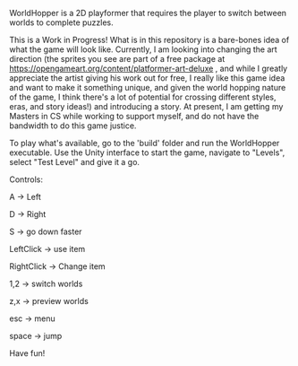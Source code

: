 WorldHopper is a 2D playformer that requires the player to switch between worlds to complete puzzles.

This is a Work in Progress! What is in this repository is a bare-bones idea of what the game will look like. 
Currently, I am looking into changing the art direction (the sprites you see are part of a free package 
at https://opengameart.org/content/platformer-art-deluxe , and while I greatly appreciate the artist
giving his work out for free, I really like this game idea and want to make it something unique, and given
the world hopping nature of the game, I think there's a lot of potential for crossing different styles,
eras, and story ideas!) and introducing a story. At present, I am getting my Masters in CS while working
to support myself, and do not have the bandwidth to do this game justice. 

To play what's available, go to the 'build' folder and run the WorldHopper executable. Use the Unity
interface to start the game, navigate to "Levels", select "Test Level" and give it a go. 

Controls:

A -> Left

D -> Right

S -> go down faster

LeftClick -> use item

RightClick -> Change item

1,2 -> switch worlds

z,x -> preview worlds

esc -> menu

space -> jump

Have fun!
